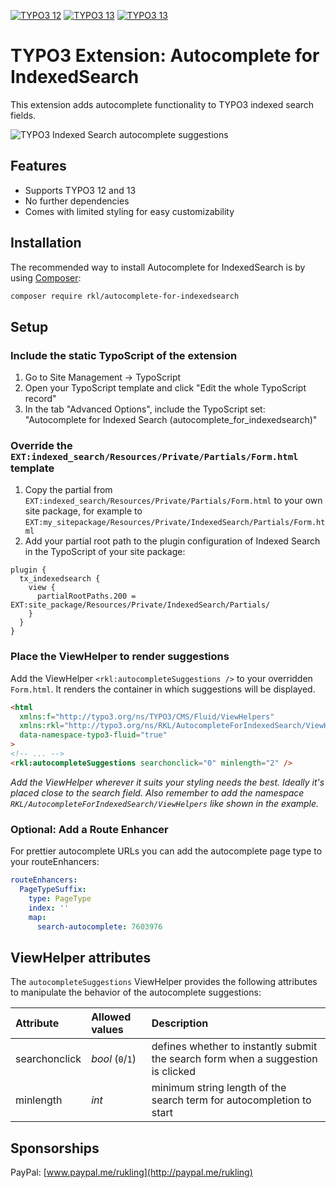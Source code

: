 [![TYPO3 12](https://img.shields.io/badge/TYPO3-12-orange.svg)](https://get.typo3.org/version/12)
[![TYPO3 13](https://img.shields.io/badge/TYPO3-13-orange.svg)](https://get.typo3.org/version/13)
[![TYPO3 13](https://img.shields.io/badge/Donate-PayPal-blue.svg)](http://paypal.me/rukling)

# TYPO3 Extension: Autocomplete for IndexedSearch

This extension adds autocomplete functionality to TYPO3 indexed search fields.

![TYPO3 Indexed Search autocomplete suggestions](/Documentation/Images/autocomplete-for-indexedsearch.png)


## Features

* Supports TYPO3 12 and 13
* No further dependencies
* Comes with limited styling for easy customizability


## Installation

The recommended way to install Autocomplete for IndexedSearch is by using [Composer](https://getcomposer.org):

```bash
composer require rkl/autocomplete-for-indexedsearch
```


## Setup

### Include the static TypoScript of the extension

1. Go to Site Management -> TypoScript
2. Open your TypoScript template and click "Edit the whole TypoScript record"
3. In the tab "Advanced Options", include the TypoScript set: "Autocomplete for Indexed Search (autocomplete_for_indexedsearch)"


### Override the `EXT:indexed_search/Resources/Private/Partials/Form.html` template

1. Copy the partial from `EXT:indexed_search/Resources/Private/Partials/Form.html` to your own site package, for example to `EXT:my_sitepackage/Resources/Private/IndexedSearch/Partials/Form.html`
2. Add your partial root path to the plugin configuration of Indexed Search in the TypoScript of your site package:
```
plugin {
  tx_indexedsearch {
    view {
      partialRootPaths.200 = EXT:site_package/Resources/Private/IndexedSearch/Partials/
    }
  }
}
```

### Place the ViewHelper to render suggestions

Add the ViewHelper `<rkl:autocompleteSuggestions />` to your overridden `Form.html`. It renders the container in which suggestions will be displayed.
```html
<html
  xmlns:f="http://typo3.org/ns/TYPO3/CMS/Fluid/ViewHelpers"
  xmlns:rkl="http://typo3.org/ns/RKL/AutocompleteForIndexedSearch/ViewHelpers"
  data-namespace-typo3-fluid="true"
>
<!-- ... -->
<rkl:autocompleteSuggestions searchonclick="0" minlength="2" />
```

*Add the ViewHelper wherever it suits your styling needs the best. Ideally it's placed close to the search field. Also remember to add the namespace `RKL/AutocompleteForIndexedSearch/ViewHelpers` like shown in the example.*


### Optional: Add a Route Enhancer

For prettier autocomplete URLs you can add the autocomplete page type to your routeEnhancers:

```yaml
routeEnhancers:
  PageTypeSuffix:
    type: PageType
    index: ''
    map:
      search-autocomplete: 7603976
```


## ViewHelper attributes

The `autocompleteSuggestions` ViewHelper provides the following attributes to manipulate the behavior of the autocomplete suggestions:

| Attribute     | Allowed values   | Description                                                                      |
|:--------------|:-----------------|:---------------------------------------------------------------------------------|
| searchonclick | *bool* (`0`/`1`) | defines whether to instantly submit the search form when a suggestion is clicked |
| minlength     | *int*            | minimum string length of the search term for autocompletion to start             |


## Sponsorships

PayPal: [www.paypal.me/rukling](http://paypal.me/rukling)
